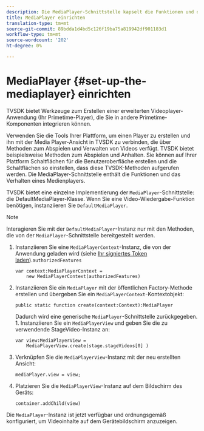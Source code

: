 ```yaml
---
description: Die MediaPlayer-Schnittstelle kapselt die Funktionen und das Verhalten eines Medienplayers.
title: MediaPlayer einrichten
translation-type: tm+mt
source-git-commit: 89bdda1d4bd5c126f19ba75a819942df901183d1
workflow-type: tm+mt
source-wordcount: '202'
ht-degree: 0%

---
```



# MediaPlayer {#set-up-the-mediaplayer} einrichten

TVSDK bietet Werkzeuge zum Erstellen einer erweiterten Videoplayer-Anwendung (Ihr Primetime-Player), die Sie in andere Primetime-Komponenten integrieren können.

Verwenden Sie die Tools Ihrer Plattform, um einen Player zu erstellen und ihn mit der Media Player-Ansicht in TVSDK zu verbinden, die über Methoden zum Abspielen und Verwalten von Videos verfügt. TVSDK bietet beispielsweise Methoden zum Abspielen und Anhalten. Sie können auf Ihrer Plattform Schaltflächen für die Benutzeroberfläche erstellen und die Schaltflächen so einstellen, dass diese TVSDK-Methoden aufgerufen werden. Die MediaPlayer-Schnittstelle enthält die Funktionen und das Verhalten eines Medienplayers.

TVSDK bietet eine einzelne Implementierung der `MediaPlayer`-Schnittstelle: die DefaultMediaPlayer-Klasse. Wenn Sie eine Video-Wiedergabe-Funktion benötigen, instanziieren Sie `DefaultMediaPlayer`.

>[!NOTE]
>
>Interagieren Sie mit der `DefaultMediaPlayer`-Instanz nur mit den Methoden, die von der `MediaPlayer`-Schnittstelle bereitgestellt werden.

1. Instanziieren Sie eine `MediaPlayerContext`-Instanz, die von der Anwendung geladen wird (siehe [Ihr signiertes Token laden](../../tvsdk-1.4-for-desktop-hls/t-psdk-dhls-1.4-configure/t-psdk-dhls-1.4-get-signed-token.md)).`authorizedFeatures`

   ```
   var context:MediaPlayerContext =  
       new MediaPlayerContext(authorizedFeatures)
   ```

1. Instanziieren Sie ein `MediaPlayer` mit der öffentlichen Factory-Methode erstellen und übergeben Sie ein `MediaPlayerContext`-Kontextobjekt:

   ```
   public static function create(context:Context):MediaPlayer
   ```

   Dadurch wird eine generische `MediaPlayer`-Schnittstelle zurückgegeben. 1. Instanziieren Sie ein `MediaPlayerView` und geben Sie die zu verwendende StageVideo-Instanz an:

   ```
   var view:MediaPlayerView =  
       MediaPlayerView.create(stage.stageVideos[0] )
   ```

1. Verknüpfen Sie die `MediaPlayerView`-Instanz mit der neu erstellten Ansicht:

   ```
   mediaPlayer.view = view;
   ```

1. Platzieren Sie die `MediaPlayerView`-Instanz auf dem Bildschirm des Geräts:

   ```
   container.addChild(view)
   ```

Die `MediaPlayer`-Instanz ist jetzt verfügbar und ordnungsgemäß konfiguriert, um Videoinhalte auf dem Gerätebildschirm anzuzeigen.